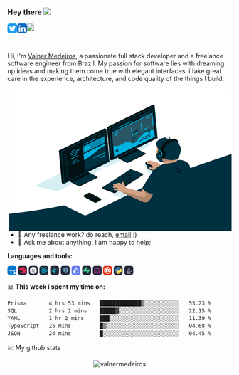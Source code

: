 ### Hey there <img src="https://media.giphy.com/media/hvRJCLFzcasrR4ia7z/giphy.gif" width="25px">
<a href="https://twitter.com/valnermedeiros">
  <img align="left" alt="Valner Medeiros | Twitter" width="22px" src="https://raw.githubusercontent.com/tandpfun/skill-icons/main/icons/Twitter.svg" />
</a>
<a href="https://www.linkedin.com/in/valner-medeiros/">
  <img align="left" alt="Valner Medeiros LinkedIN" width="22px" src="https://raw.githubusercontent.com/tandpfun/skill-icons/main/icons/LinkedIn.svg" />
</a>

![](https://visitor-badge.glitch.me/badge?page_id=valnermedeiros.valnermedeiros)

<br />

Hi, I'm [Valner Medeiros](https://github.com/valnermedeiros), a passionate full stack developer and a freelance software engineer from Brazil. My passion for software lies with dreaming up ideas and making them come true with elegant interfaces. i take great care in the experience, architecture, and code quality of the things I build.

  <img align="right" alt="GIF" src="https://raw.githubusercontent.com/valnermedeiros/valnermedeiros/master/code.gif?raw=true" width="500" height="320" />
  
- 💼 Any freelance work? do reach, [email](mailto:valner.coding@gmail.com) :)
- 💬 Ask me about anything, I am happy to help;

**Languages and tools:**  

<code><img height="20" src="https://raw.githubusercontent.com/tandpfun/skill-icons/main/icons/TypeScript.svg"></code>
<code><img height="20" src="https://raw.githubusercontent.com/tandpfun/skill-icons/main/icons/NestJS-Dark.svg"></code>
<code><img height="20" src="https://raw.githubusercontent.com/tandpfun/skill-icons/main/icons/NextJS-Dark.svg"></code>
<code><img height="20" src="https://raw.githubusercontent.com/tandpfun/skill-icons/main/icons/React-Dark.svg"></code>
<code><img height="20" src="https://raw.githubusercontent.com/tandpfun/skill-icons/main/icons/TailwindCSS-Dark.svg"></code>
<code><img height="20" src="https://raw.githubusercontent.com/tandpfun/skill-icons/main/icons/PostgreSQL-Dark.svg"></code>
<code><img height="20" src="https://raw.githubusercontent.com/tandpfun/skill-icons/main/icons/Prisma.svg"></code>
<code><img height="20" src="https://raw.githubusercontent.com/tandpfun/skill-icons/main/icons/Supabase-Dark.svg"></code>
<code><img height="20" src="https://raw.githubusercontent.com/tandpfun/skill-icons/main/icons/GraphQL-Dark.svg"></code>
<code><img height="20" src="https://raw.githubusercontent.com/tandpfun/skill-icons/main/icons/Rust.svg"></code>
<code><img height="20" src="https://raw.githubusercontent.com/tandpfun/skill-icons/main/icons/Python-Dark.svg"></code>
<code><img height="20" src="https://raw.githubusercontent.com/tandpfun/skill-icons/main/icons/Java-Dark.svg"></code>


📊 **This week i spent my time on:**
<!--START_SECTION:waka-->

```txt
Prisma       4 hrs 53 mins   █████████████▒░░░░░░░░░░░   53.23 %
SQL          2 hrs 2 mins    █████▓░░░░░░░░░░░░░░░░░░░   22.15 %
YAML         1 hr 2 mins     ███░░░░░░░░░░░░░░░░░░░░░░   11.39 %
TypeScript   25 mins         █▒░░░░░░░░░░░░░░░░░░░░░░░   04.68 %
JSON         24 mins         █░░░░░░░░░░░░░░░░░░░░░░░░   04.45 %
```

<!--END_SECTION:waka-->

📈 My github stats

<p align="center"> <img src="https://github-readme-stats.vercel.app/api?username=valnermedeiros&show_icons=true&theme=gotham" alt="valnermedeiros" />
